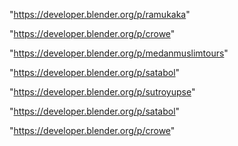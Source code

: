 "https://developer.blender.org/p/ramukaka"

"https://developer.blender.org/p/crowe"

"https://developer.blender.org/p/medanmuslimtours"

"https://developer.blender.org/p/satabol"

"https://developer.blender.org/p/sutroyupse"

 
"https://developer.blender.org/p/satabol"


"https://developer.blender.org/p/crowe"


 
